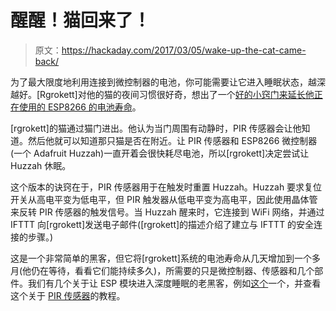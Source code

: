 # 醒醒！猫回来了！

> 原文：<https://hackaday.com/2017/03/05/wake-up-the-cat-came-back/>

为了最大限度地利用连接到微控制器的电池，你可能需要让它进入睡眠状态，越深越好。[Rgrokett]对他的猫的夜间习惯很好奇，想出了一个[好的小窍门来延长他正在使用的 ESP8266 的电池寿命](https://github.com/rgrokett/ESP8266_PIRv2)。

[rgrokett]的猫通过猫门进出。他认为当门周围有动静时，PIR 传感器会让他知道。然后他就可以知道那只猫是否在附近。让 PIR 传感器和 ESP8266 微控制器(一个 Adafruit Huzzah)一直开着会很快耗尽电池，所以[rgrokett]决定尝试让 Huzzah 休眠。

这个版本的诀窍在于，PIR 传感器用于在触发时重置 Huzzah。Huzzah 要求复位开关从高电平变为低电平，但 PIR 触发器从低电平变为高电平，因此使用晶体管来反转 PIR 传感器的触发信号。当 Huzzah 醒来时，它连接到 WiFi 网络，并通过 IFTTT 向[rgrokett]发送电子邮件([rgrokett]的描述介绍了建立与 IFTTT 的安全连接的步骤。)

这是一个非常简单的黑客，但它将[rgrokett]系统的电池寿命从几天增加到一个多月(他仍在等待，看看它们能持续多久)，所需要的只是微控制器、传感器和几个部件。我们有几个关于让 ESP 模块进入深度睡眠的老黑客，例如[这个](https://hackaday.com/2015/02/08/hack-allows-esp-01-to-go-to-deep-sleep/)一个，并查看这个关于 [PIR 传感器](https://hackaday.com/2009/08/21/passive-infrared-pir-sensor-tutorial/)的教程。